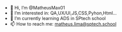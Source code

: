 - 👋 Hi, I’m @MatheusMax01
- 👀 I’m interested in: QA,UX/UI,JS,CSS,Pyhon,Html...
- 🌱 I’m currently learning ADS in SPtech school
- 📫 How to reach me: matheus.lima@sptech.school

<!---
MatheusMax01/MatheusMax01 is a ✨ special ✨ repository because its `README.md` (this file) appears on your GitHub profile.
You can click the Preview link to take a look at your changes.
--->
